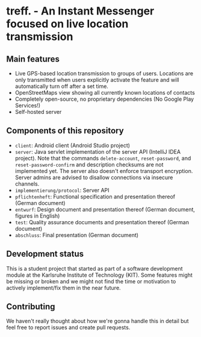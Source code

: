 # treff. - An Instant Messenger focused on live location transmission

## Main features
* Live GPS-based location transmission to groups of users.
Locations are only transmitted when users explicitly activate the feature and
will automatically turn off after a set time.
* OpenStreetMaps view showing all currently known locations of contacts
* Completely open-source, no proprietary dependencies (No Google Play
  Services!)
* Self-hosted server

## Components of this repository
* `client`: Android client (Android Studio project)
* `server`: Java servlet implementation of the server API (IntelliJ IDEA
  project).
Note that the commands `delete-account`, `reset-password`, and
`reset-password-confirm` and description checksums are not implemented yet.
The server also doesn't enforce transport encryption.
Server admins are advised to disallow connections via insecure channels.
* `implementierung/protocol`: Server API
* `pflichtenheft`: Functional specification and presentation thereof (German
  document)
* `entwurf`: Design document and presentation thereof (German document, figures
  in English)
* `test`: Quality assurance documents and presentation thereof (German
  document)
* `abschluss`: Final presentation (German document)

## Development status
This is a student project that started as part of a software development module
at the Karlsruhe Institute of Technology (KIT).
Some features might be missing or broken and we might not find the time or
motivation to actively implement/fix them in the near future.

## Contributing
We haven't really thought about how we're gonna handle this in detail but
feel free to report issues and create pull requests.
